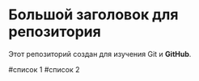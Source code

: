 # Большой заголовок для репозитория
Этот репозиторий создан для изучения Git и **GitHub**.

#список 1
#список 2
